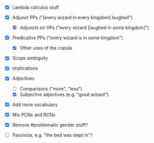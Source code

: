 - [x] Lambda calculus stuff
- [x] Adjunct PPs ("[every wizard in every kingdom] laughed")
    - [x] Adjuncts on VPs ("every wizard [laughed in some kingdom]")
- [x] Predicative PPs ("every wizard is in some kingdom")
    - [x] Other uses of the copula
- [x] Scope ambiguity
- [x] Implications
- [x] Adjectives
    - [ ] Comparisons ("more", "less")
    - [x] Subjective adjectives (e.g. "good wizard")
- [x] Add more vocabulary

- [x] Mix PCNs and RCNs
- [x] Remove \#problematic gender stuff?
- [ ] Passivize, e.g. "the bed was slept in"?